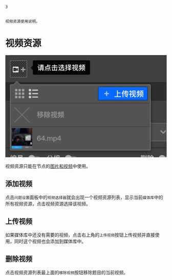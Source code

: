 ```index
3
```
```tag

```
```summary
视频资源使用说明。
```
# 视频资源

<img src='../assets/02mediaResource/03videoResource/video.png'>

视频资源只能在节点的[图片和视频](../../11nodeSettings/01questionSetting/03questionPictureAndVideo.md)中使用。

## 添加视频
点击`问题设置`面板中的`视频选择器`就会出现一个视频资源列表，显示当前`媒体库`中的所有视频资源，点击视频资源选择该视频。

## 上传视频
如果媒体库中还没有需要的视频，点击右上角的`上传视频`按钮上传视频并直接使用，同时这个视频也会添加到媒体库中。

## 删除视频
点击视频资源列表最上面的`移除视频`按钮移除题目的当前视频。

